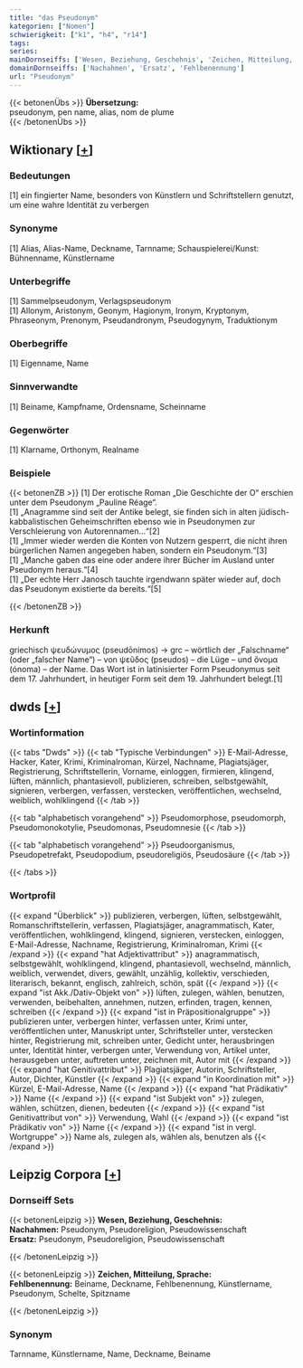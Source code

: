 ```yaml
---
title: "das Pseudonym"
kategorien: ["Nomen"]
schwierigkeit: ["k1", "h4", "r14"]
tags:
series:
mainDornseiffs: ['Wesen, Beziehung, Geschehnis', 'Zeichen, Mitteilung, Sprache']
domainDornseiffs: ['Nachahmen', 'Ersatz', 'Fehlbenennung']
url: "Pseudonym"
---
```


{{< betonenÜbs >}}
**Übersetzung:**  
pseudonym, pen name, alias, nom de plume  
{{< /betonenÜbs >}}

## Wiktionary [[+](https://de.wiktionary.org/wiki/Pseudonym)]

### Bedeutungen
[1] ein fingierter Name, besonders von Künstlern und Schriftstellern genutzt, um eine wahre Identität zu verbergen  

### Synonyme
[1] Alias, Alias-Name, Deckname, Tarnname; Schauspielerei/Kunst: Bühnenname, Künstlername  

### Unterbegriffe
[1] Sammelpseudonym, Verlagspseudonym  
[1] Allonym, Aristonym, Geonym, Hagionym, Ironym, Kryptonym, Phraseonym, Prenonym, Pseudandronym, Pseudogynym, Traduktionym  

### Oberbegriffe
[1] Eigenname, Name  

### Sinnverwandte
[1] Beiname, Kampfname, Ordensname, Scheinname  

### Gegenwörter
[1] Klarname, Orthonym, Realname  

### Beispiele
{{< betonenZB >}}
[1] Der erotische Roman „Die Geschichte der O“ erschien unter dem Pseudonym „Pauline Réage“.  
[1] „Anagramme sind seit der Antike belegt, sie finden sich in alten jüdisch-kabbalistischen Geheimschriften ebenso wie in Pseudonymen zur Verschleierung von Autorennamen…“[2]  
[1] „Immer wieder werden die Konten von Nutzern gesperrt, die nicht ihren bürgerlichen Namen angegeben haben, sondern ein Pseudonym.“[3]  
[1] „Manche gaben das eine oder andere ihrer Bücher im Ausland unter Pseudonym heraus.“[4]  
[1] „Der echte Herr Janosch tauchte irgendwann später wieder auf, doch das Pseudonym existierte da bereits.“[5]  

{{< /betonenZB >}}
### Herkunft
griechisch ψευδώνυμος (pseudōnimos) → grc – wörtlich der „Falschname“ (oder „falscher Name“) – von ψεῦδος (pseudos) – die Lüge – und ὄνομα (ónoma) – der Name. Das Wort ist in latinisierter Form Pseudonymus seit dem 17. Jahrhundert, in heutiger Form seit dem 19. Jahrhundert belegt.[1]  



## dwds [[+](https://www.dwds.de/wb/Pseudonym)]

### Wortinformation
{{< tabs "Dwds" >}}
{{< tab "Typische Verbindungen" >}}
E-Mail-Adresse, Hacker, Kater, Krimi, Kriminalroman, Kürzel, Nachname, Plagiatsjäger, Registrierung, Schriftstellerin, Vorname, einloggen, firmieren, klingend, lüften, männlich, phantasievoll, publizieren, schreiben, selbstgewählt, signieren, verbergen, verfassen, verstecken, veröffentlichen, wechselnd, weiblich, wohlklingend
{{< /tab >}}

{{< tab "alphabetisch vorangehend" >}}
Pseudomorphose, pseudomorph, Pseudomonokotylie, Pseudomonas, Pseudomnesie
{{< /tab >}}

{{< tab "alphabetisch vorangehend" >}}
Pseudoorganismus, Pseudopetrefakt, Pseudopodium, pseudoreligiös, Pseudosäure
{{< /tab >}}

{{< /tabs >}}

### Wortprofil
{{< expand "Überblick" >}} publizieren, verbergen, lüften, selbstgewählt, Romanschriftstellerin, verfassen, Plagiatsjäger, anagrammatisch, Kater, veröffentlichen, wohlklingend, klingend, signieren, verstecken, einloggen, E-Mail-Adresse, Nachname, Registrierung, Kriminalroman, Krimi {{< /expand >}}
{{< expand "hat Adjektivattribut" >}} anagrammatisch, selbstgewählt, wohlklingend, klingend, phantasievoll, wechselnd, männlich, weiblich, verwendet, divers, gewählt, unzählig, kollektiv, verschieden, literarisch, bekannt, englisch, zahlreich, schön, spät {{< /expand >}}
{{< expand "ist Akk./Dativ-Objekt von" >}} lüften, zulegen, wählen, benutzen, verwenden, beibehalten, annehmen, nutzen, erfinden, tragen, kennen, schreiben {{< /expand >}}
{{< expand "ist in Präpositionalgruppe" >}} publizieren unter, verbergen hinter, verfassen unter, Krimi unter, veröffentlichen unter, Manuskript unter, Schriftsteller unter, verstecken hinter, Registrierung mit, schreiben unter, Gedicht unter, herausbringen unter, Identität hinter, verbergen unter, Verwendung von, Artikel unter, herausgeben unter, auftreten unter, zeichnen mit, Autor mit {{< /expand >}}
{{< expand "hat Genitivattribut" >}} Plagiatsjäger, Autorin, Schriftsteller, Autor, Dichter, Künstler {{< /expand >}}
{{< expand "in Koordination mit" >}} Kürzel, E-Mail-Adresse, Name {{< /expand >}}
{{< expand "hat Prädikativ" >}} Name {{< /expand >}}
{{< expand "ist Subjekt von" >}} zulegen, wählen, schützen, dienen, bedeuten {{< /expand >}}
{{< expand "ist Genitivattribut von" >}} Verwendung, Wahl {{< /expand >}}
{{< expand "ist Prädikativ von" >}} Name {{< /expand >}}
{{< expand "ist in vergl. Wortgruppe" >}} Name als, zulegen als, wählen als, benutzen als {{< /expand >}}

## Leipzig Corpora [[+](https://corpora.uni-leipzig.de/en/res?word=Pseudonym&corpusId=deu_newscrawl-public_2018)]

### Dornseiff Sets
{{< betonenLeipzig >}}
**Wesen, Beziehung, Geschehnis:**  
**Nachahmen:** Pseudonym, Pseudoreligion, Pseudowissenschaft  
**Ersatz:** Pseudonym, Pseudoreligion, Pseudowissenschaft  

{{< /betonenLeipzig >}}


{{< betonenLeipzig >}}
**Zeichen, Mitteilung, Sprache:**  
**Fehlbenennung:** Beiname, Deckname, Fehlbenennung, Künstlername, Pseudonym, Schelte, Spitzname  

{{< /betonenLeipzig >}}

### Synonym
Tarnname, Künstlername, Name, Deckname, Beiname

